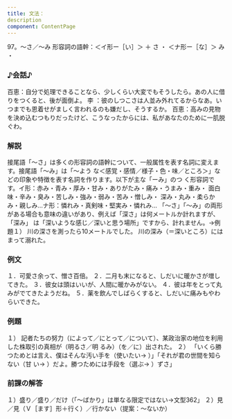 ```yaml
---
title: 文法：
description
component: ContentPage
---
```



97。～さ／～み
形容詞の語幹：＜イ形ー［い］＞ ＋ さ ・
＜ナ形ー［な］＞ み ・
### ♪会話♪
百恵：自分で処理できることなら、少しくらい大変でもそうしたら。あの人に借りをつくると、後が面倒よ。 李 ：彼のしつこさは人並み外れてるからなあ。いつまでも恩着せがましく言われるのも嫌だし、そうするか。 百恵：高みの見物を決め込むつもりだったけど、こうなったからには、私があなたのために一肌脱ぐわ。
### 解説
接尾語「～さ」は多くの形容詞の語幹について、一般属性を表す名詞に変えます。接尾語「～み」は「～よう な＜感覚・感情／様子・色・味／ところ＞」などの印象や特徴を表す名詞を作ります。以下が主な「ーみ」のつ く形容詞です。イ形：赤み・青み・厚み・甘み・ありがたみ・痛み・うまみ・重み・
面白味・辛み・臭み・苦しみ・強み・弱み・苦み・憎しみ・ 深み・丸み・柔らかみ・親しみ…ナ形：憐れみ・真剣味・堅実み・憐れみ…
「～さ」「～み」の両形がある場合も意味の違いがあり、例えば「深さ」は何メートルか計れますが、「深み」 は「深いような感じ／深いと思う場所」ですから、計れません。→例題１）
川の深さを測ったら10メートルでした。 川の深み（＝深いところ）にはまって溺れた。
### 例文
１．可愛さ余って、憎さ百倍。
２．二月も末になると、しだいに暖かさが増してきた。
３．彼女は頭はいいが、人間に暖かみがない。
４．彼は年をとって丸みがでてきたようだね。
５．薬を飲んでしばらくすると、しだいに痛みもやわらいできた。
### 例題
１） 記者たちの努力（によって／にとって／について）、某政治家の地位を利用した株取引の真相が（明るさ／明
るみ）（を／に）出された。
２） 「いくら勝つためとは言え、僕はそんな汚い手を（使いたい→ ）」「それが君の世間を知らない（甘
い→ ）だよ。勝つためには手段を（選ぶ→ ）ずさ」
### 前課の解答
１）盛り／盛り／だけ（「～ばかり」は単なる限定ではない→文型362」
２）見／見（Ｖ［ます］形＋行く）／行かない（提案：～ないか）
